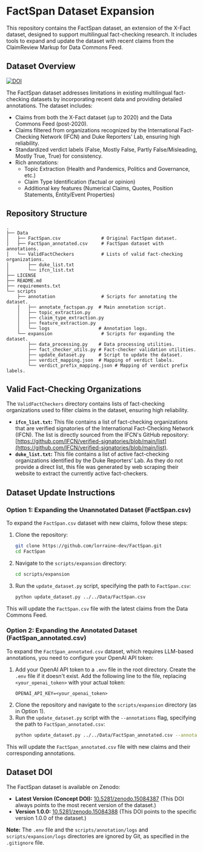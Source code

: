 # FactSpan Dataset Expansion

This repository contains the FactSpan dataset, an extension of the X-Fact dataset, designed to support multilingual fact-checking research. It includes tools to expand and update the dataset with recent claims from the ClaimReview Markup for Data Commons Feed.

## Dataset Overview
[![DOI](https://zenodo.org/badge/DOI/10.5281/zenodo.15084388.svg)](https://doi.org/10.5281/zenodo.15084388)

The FactSpan dataset addresses limitations in existing multilingual fact-checking datasets by incorporating recent data and providing detailed annotations. The dataset includes:

-   Claims from both the X-Fact dataset (up to 2020) and the Data Commons Feed (post-2020).
-   Claims filtered from organizations recognized by the International Fact-Checking Network (IFCN) and Duke Reporters’ Lab, ensuring high reliability.
-   Standardized verdict labels (False, Mostly False, Partly False/Misleading, Mostly True, True) for consistency.
-   Rich annotations:
    - Topic Extraction (Health and Pandemics, Politics and Governance, etc.)
    - Claim Type Identification (factual or opinion)
    - Additional key features (Numerical Claims, Quotes, Position Statements, Entity/Event Properties)

## Repository Structure
```
.
├── Data
│   ├── FactSpan.csv               # Original FactSpan dataset.
│   ├── FactSpan_annotated.csv     # FactSpan dataset with annotations.
│   └── ValidFactCheckers          # Lists of valid fact-checking organizations.
│       ├── duke_list.txt
│       └── ifcn_list.txt
├── LICENSE
├── README.md
├── requirements.txt
└── scripts
    ├── annotation                 # Scripts for annotating the dataset.
    │   ├── annotate_factspan.py  # Main annotation script.
    │   ├── topic_extraction.py
    │   ├── claim_type_extraction.py
    │   ├── feature_extraction.py
    │   └── logs                  # Annotation logs.
    └── expansion                  # Scripts for expanding the dataset.
        ├── data_processing.py    # Data processing utilities.
        ├── fact_checker_utils.py # Fact-checker validation utilities.
        ├── update_dataset.py     # Script to update the dataset.
        ├── verdict_mapping.json  # Mapping of verdict labels.
        └── verdict_prefix_mapping.json # Mapping of verdict prefix labels.
```

## Valid Fact-Checking Organizations

The `ValidFactCheckers` directory contains lists of fact-checking organizations used to filter claims in the dataset, ensuring high reliability.

-   **`ifcn_list.txt`:** This file contains a list of fact-checking organizations that are verified signatories of the International Fact-Checking Network (IFCN). The list is directly sourced from the IFCN's GitHub repository: [https://github.com/IFCN/verified-signatories/blob/main/list](https://github.com/IFCN/verified-signatories/blob/main/list).
-   **`duke_list.txt`:** This file contains a list of active fact-checking organizations identified by the Duke Reporters’ Lab. As they do not provide a direct list, this file was generated by web scraping their website to extract the currently active fact-checkers.

## Dataset Update Instructions

### Option 1: Expanding the Unannotated Dataset (FactSpan.csv)

To expand the `FactSpan.csv` dataset with new claims, follow these steps:

1. Clone the repository:
   ```bash
   git clone https://github.com/lorraine-dev/FactSpan.git
   cd FactSpan
   ```
2.  Navigate to the `scripts/expansion` directory:
    ```bash
    cd scripts/expansion
    ```
3.  Run the `update_dataset.py` script, specifying the path to `FactSpan.csv`:
    ```bash
    python update_dataset.py ../../Data/FactSpan.csv
    ```

This will update the `FactSpan.csv` file with the latest claims from the Data Commons Feed.

### Option 2: Expanding the Annotated Dataset (FactSpan_annotated.csv)

To expand the `FactSpan_annotated.csv` dataset, which requires LLM-based annotations, you need to configure your OpenAI API token:

1.  Add your OpenAI API token to a `.env` file in the root directory. Create the `.env` file if it doesn't exist. Add the following line to the file, replacing `<your_openai_token>` with your actual token:
    ```
    OPENAI_API_KEY=<your_openai_token>
    ```
2.  Clone the repository and navigate to the `scripts/expansion` directory (as in Option 1).
3.  Run the `update_dataset.py` script with the `--annotations` flag, specifying the path to `FactSpan_annotated.csv`:
    ```bash
    python update_dataset.py ../../Data/FactSpan_annotated.csv --annotations
    ```

This will update the `FactSpan_annotated.csv` file with new claims and their corresponding annotations.
## Dataset DOI

The FactSpan dataset is available on Zenodo:

* **Latest Version (Concept DOI):** [10.5281/zenodo.15084387](https://doi.org/10.5281/zenodo.15084387) (This DOI always points to the most recent version of the dataset.)
* **Version 1.0.0:** [10.5281/zenodo.15084388](https://doi.org/10.5281/zenodo.15084388) (This DOI points to the specific version 1.0.0 of the dataset.)

**Note:** The `.env` file and the `scripts/annotation/logs` and `scripts/expansion/logs` directories are ignored by Git, as specified in the `.gitignore` file.